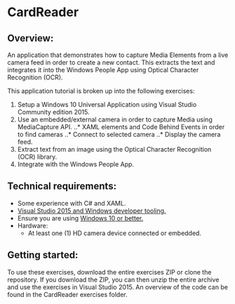 # CardReader
## Overview:
An application that demonstrates how to capture Media Elements from a live camera feed in order to create a new contact. This extracts the text and integrates it into the Windows People App using Optical Character Recognition (OCR). 

This application tutorial is broken up into the following exercises:

1. Setup a Windows 10 Universal Application using Visual Studio Community edition 2015.
2. Use an embedded/external camera in order to capture Media using MediaCapture API.
..*	XAML elements and Code Behind Events in order to find cameras
..*	Connect to selected camera
..*	Display the camera feed.
3. Extract text from an image using the Optical Character Recognition (OCR) library.
4. Integrate with the Windows People App.

## Technical requirements:
* Some experience with C# and XAML.
* [Visual Studio 2015 and Windows developer tooling.](https://dev.windows.com/en-us/downloads)
* Ensure you are using [Windows 10 or better.](https://www.microsoft.com/en-us/windows/windows-10-upgrade)
* Hardware:
	* At least one (1) HD camera device connected or embedded.

## Getting started: 
To use these exercises, download the entire exercises ZIP or clone the repository. If you download the ZIP, you can then unzip the entire archive and use the exercises in Visual Studio 2015. An overview of the code can be found in the CardReader exercises folder. 
